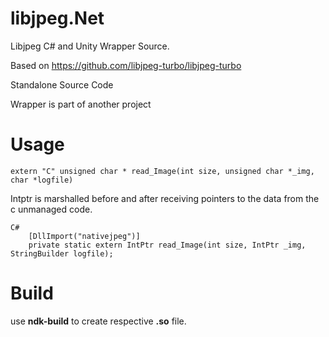 # libjpeg.Net
Libjpeg C# and Unity Wrapper Source.

Based on https://github.com/libjpeg-turbo/libjpeg-turbo

Standalone Source Code

Wrapper is part of another project

# Usage

```
extern "C" unsigned char * read_Image(int size, unsigned char *_img, char *logfile)
```

Intptr is marshalled before and after receiving pointers to the data from the c unmanaged code.

```
C#
    [DllImport("nativejpeg")]
    private static extern IntPtr read_Image(int size, IntPtr _img, StringBuilder logfile);
```

# Build

use **ndk-build** to create respective **.so** file.
